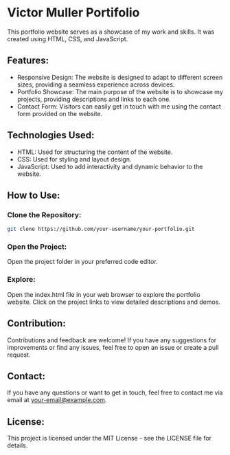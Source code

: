 # Victor Muller Portifolio

This portfolio website serves as a showcase of my work and skills. It was created using HTML, CSS, and JavaScript.

## Features:

- Responsive Design: The website is designed to adapt to different screen sizes, providing a seamless experience across devices.
- Portfolio Showcase: The main purpose of the website is to showcase my projects, providing descriptions and links to each one.
- Contact Form: Visitors can easily get in touch with me using the contact form provided on the website.

## Technologies Used:
- HTML: Used for structuring the content of the website.
- CSS: Used for styling and layout design.
- JavaScript: Used to add interactivity and dynamic behavior to the website.
## How to Use:

### Clone the Repository:

```bash
git clone https://github.com/your-username/your-portfolio.git
```

### Open the Project:

Open the project folder in your preferred code editor.

### Explore:
Open the index.html file in your web browser to explore the portfolio website. Click on the project links to view detailed descriptions and demos.

## Contribution:
Contributions and feedback are welcome! If you have any suggestions for improvements or find any issues, feel free to open an issue or create a pull request.

## Contact:
If you have any questions or want to get in touch, feel free to contact me via email at your-email@example.com.

## License:
This project is licensed under the MIT License - see the LICENSE file for details.

